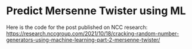 # Predict Mersenne Twister using ML

Here is the code for the post published on NCC research:
https://research.nccgroup.com/2021/10/18/cracking-random-number-generators-using-machine-learning-part-2-mersenne-twister/
